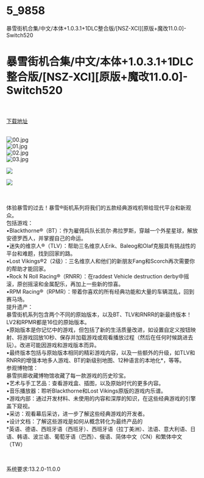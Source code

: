 # 5_9858
暴雪街机合集/中文/本体+1.0.3.1+1DLC整合版/[NSZ-XCI][原版+魔改11.0.0]-Switch520
# 暴雪街机合集/中文/本体+1.0.3.1+1DLC整合版/[NSZ-XCI][原版+魔改11.0.0]-Switch520
 <br/></br>
[下载地址](https://www.switch520.cc/article/9858 "下载地址")
<br/></br>

<p><img title="00.jpg" src="https://www.switch520.cc/muke_img/2022_03_21_84b0d95d16caa.jpg" alt="00.jpg"><br>
<img title="01.jpg" src="https://www.switch520.cc/muke_img/2022_03_21_49a09f67eb926.jpg" alt="01.jpg"><br>
<img title="02.jpg" src="https://www.switch520.cc/muke_img/2022_03_21_2846bff9d3ee3.jpg" alt="02.jpg"><br>
<img title="03.jpg" src="https://www.switch520.cc/muke_img/2022_03_21_0e1fe88072c37.jpg" alt="03.jpg"></p>
<p><span style="color: #ffffff;"><strong><img src="https://www.switch520.cc/muke_img/upload_art_editor_20210224-1_73ff7985eaa74ff96e42bf6aee5b360f.jpg"></strong></span></p>
<p><span style="color: #ffffff;"><strong><img src="https://www.switch520.cc/muke_img/upload_art_editor_20210224-1_0b67fe59a6f9ed5ff3f936a390330aa4.jpg">&nbsp;</strong></span></p>
<p>&nbsp;</p>
<p>体验暴雪的过去！暴雪®街机系列将我们的五款经典游戏机带给现代平台和新观众。<br>
包括游戏：<br>
•Blackthorne®（BT）：作为雇佣兵队长凯尔·弗拉罗斯，穿越一个外星星球，解放安德罗西人，并掌握自己的命运。<br>
•迷失的维京人®（TLV）：帮助三名维京人Erik、Baleog和Olaf克服具有挑战性的平台和难题，找到回家的路。<br>
•Lost Vikings®2（2级）：三名维京人和他们的新朋友Fang和Scorch再次需要你的帮助才能回家。<br>
•Rock N Roll Racing®（RNRR）：在raddest Vehicle destruction derby中摇滚，原创摇滚和金属配乐，再加上一些新的惊喜。<br>
•RPM Racing®（RPMR）：带着你喜欢的所有经典功能和大量的车辆混乱，回到赛马场。<br>
提升遗产：<br>
暴雪街机系列包含两个不同的原始版本，以及BT、TLV和RNRR的新最终版本！LV2和RPMR都是16位的原始版本。<br>
•原始版本是你记忆中的游戏，但包括了新的生活质量改进，如设置自定义按钮映射、将游戏回放10秒、保存并加载游戏或观看播放过程（然后在任何时候跳进去玩）。改进可能因游戏和游戏版本而异。<br>
•最终版本包括与原始版本相同的精彩游戏内容，以及一些额外的升级，如TLV和RNRR的增强本地多人游戏、BT的新级别地图、12种语言的本地化*，等等。<br>
参观博物馆：<br>
暴雪拱廊收藏博物馆收藏了每一款游戏的历史珍宝。<br>
•艺术与手工艺品：查看游戏盒、插图，以及原始时代的更多内容。<br>
•音乐播放器：聆听Blackthorne和Lost Vikings原版的游戏内乐谱。<br>
•游戏内部：通过开发材料、未使用的内容和深厚的知识，在这些经典游戏的引擎盖下窥视。<br>
•采访：观看幕后采访，进一步了解这些经典游戏的开发者。<br>
•设计文档：了解这些游戏是如何从概念转化为最终产品的<br>
*英语、德语、西班牙语（西班牙）、西班牙语（拉丁美洲）、法语、意大利语、日语、韩语、波兰语、葡萄牙语（巴西）、俄语、简体中文（CN）和繁体中文（TW）</p>
<p>&nbsp;</p>
<p>系统要求:13.2.0-11.0.0</p>



